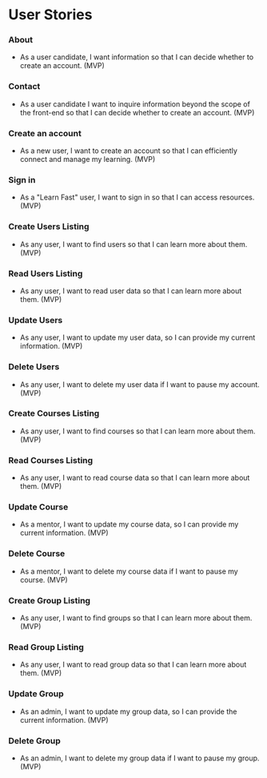 # User Stories

### About
- As a user candidate, I want information so that I can decide whether to
  create an account. (MVP)

### Contact
- As a user candidate I want to inquire information beyond the scope of the
  front-end so that I can decide whether to create an account. (MVP)

### Create an account
- As a new user, I want to create an account so that I can efficiently
  connect and manage my learning. (MVP)

### Sign in
- As a "Learn Fast" user, I want to sign in so that I can access resources. (MVP)

### Create Users Listing
- As any user, I want to find users so that I can learn more
  about them. (MVP)

### Read Users Listing
- As any user, I want to read user data so that I can learn more
  about them. (MVP)

### Update Users
- As any user, I want to update my user data, so I can provide my current information. (MVP)

### Delete Users
- As any user, I want to delete my user data if I want to pause my account. (MVP)

### Create Courses Listing
- As any user, I want to find courses so that I can learn more
  about them. (MVP)

### Read Courses Listing
- As any user, I want to read course data so that I can learn more
  about them. (MVP)

### Update Course
- As a mentor, I want to update my course data, so I can provide my current information. (MVP)

### Delete Course
- As a mentor, I want to delete my course data if I want to pause my course. (MVP)

### Create Group Listing
- As any user, I want to find groups so that I can learn more
  about them. (MVP)

### Read Group Listing
- As any user, I want to read group data so that I can learn more
  about them. (MVP)

### Update Group
- As an admin, I want to update my group data, so I can provide the current information. (MVP)

### Delete Group
- As an admin, I want to delete my group data if I want to pause my group. (MVP)